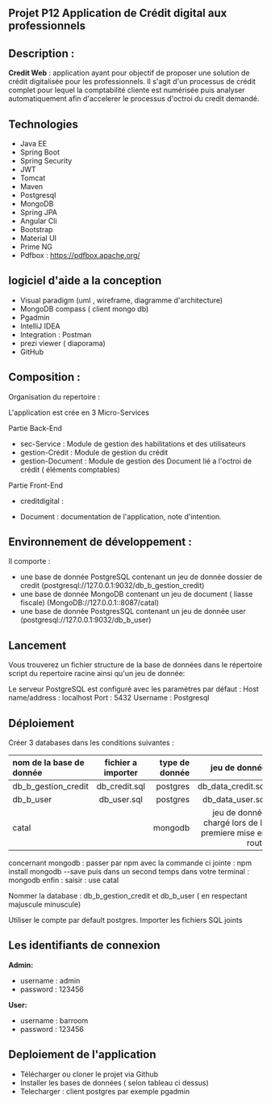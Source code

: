 Projet P12 Application de Crédit digital aux professionnels
-------------------

Description : 
-------------------
**Credit Web** : application ayant pour objectif de proposer une solution de crédit digitalisée pour les professionnels.
Il s'agit d'un processus de crédit complet pour lequel la comptabilité cliente est numérisée puis analyser automatiquement afin 
d'accelerer le processus d'octroi du credit demandé.


Technologies
-------------------

- Java EE
- Spring Boot
- Spring Security
- JWT 
- Tomcat 
- Maven
- Postgresql
- MongoDB
- Spring JPA
- Angular Cli
- Bootstrap
- Material UI
- Prime NG
- Pdfbox : https://pdfbox.apache.org/


logiciel d'aide a la conception 
-------------------
- Visual paradigm (uml , wireframe, diagramme d'architecture)
- MongoDB compass ( client mongo db)
- Pgadmin
- IntelliJ IDEA
- Integration : Postman
- prezi viewer ( diaporama)
- GitHub


Composition : 
-------------------
Organisation du repertoire :

L'application est crée en 3 Micro-Services

Partie Back-End
- sec-Service : Module de gestion des habilitations et des utilisateurs 
- gestion-Crédit : Module de gestion du crédit 
- gestion-Document : Module de gestion des Document lié a l'octroi de crédit ( éléments comptables)

Partie Front-End
- creditdigital : 

- Document : documentation de l'application, note d'intention.


Environnement de développement :
-------------------


Il comporte :

- une base de donnée PostgreSQL contenant un jeu de donnée dossier de credit (postgresql://127.0.0.1:9032/db_b_gestion_credit)
- une base de donnée MongoDB contenant un jeu de document ( liasse fiscale) (MongoDB://127.0.0.1::8087/catal)
- une base de donnée PostgresSQL contenant un jeu de donnée user (postgresql://127.0.0.1:9032/db_b_user)


Lancement
-------------------

Vous trouverez un fichier structure de la base de données dans le répertoire script du repertoire racine  ainsi qu'un jeu de donnée:

Le serveur PostgreSQL est configuré avec les paramètres par défaut : Host name/address : localhost Port : 5432 Username : Postgresql 

Déploiement
-------------------

Créer 3 databases dans les conditions suivantes  :

| nom de la base de donnée       |     fichier a importer      |        type de donnée | jeu de donnée |
| :------------ | :-------------: | -------------: |-------------: |
| db_b_gestion_credit       |     db_credit.sql     |        postgres |db_data_credit.sql|
| db_b_user     |   db_user.sql    |      postgres | db_data_user.sql
| catal        |           |         mongodb | jeu de donnée chargé lors de la premiere mise en route |


concernant mongodb : passer par npm avec la commande ci jointe : npm install mongodb --save 
puis dans un second temps dans votre terminal : mongodb 
enfin : saisir : use catal

Nommer la database : db_b_gestion_credit et  db_b_user ( en respectant majuscule minuscule)

Utiliser le compte par default postgres. Importer les fichiers SQL joints


Les identifiants de connexion
-------------------

**Admin:** 
- username : admin
- password : 123456

**User:**
- username : barroom
- password : 123456

Deploiement de l'application 
-------------------

- Télécharger ou cloner le projet via Github
- Installer les bases de données ( selon tableau ci dessus)
- Telecharger : client postgres par exemple pgadmin 


